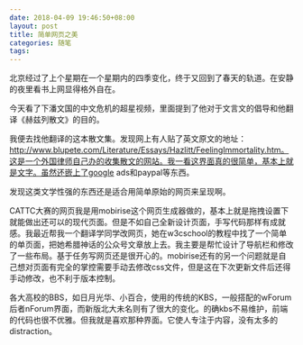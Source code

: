 ```yaml
---
date: 2018-04-09 19:46:50+08:00
layout: post
title: 简单网页之美
categories: 随笔
tags: 
---
```


北京经过了上个星期在一个星期内的四季变化，终于又回到了春天的轨道。在安静的夜里看书上网显得格外自在。

今天看了下潘文国的中文危机的超星视频，里面提到了他对于文言文的倡导和他翻译《赫兹列散文》的目的。

我便去找他翻译的这本散文集。发现网上有人贴了英文原文的地址：http://www.blupete.com/Literature/Essays/Hazlitt/FeelingImmortality.htm。这是一个外国律师自己办的收集散文的网站。我一看这界面真的很简单，基本上就是文字。虽然还嵌上了google ads和paypal等东西。

发现这类文学性强的东西还是适合用简单原始的网页来呈现啊。

CATTC大赛的网页我是用mobirise这个网页生成器做的，基本上就是拖拽设置下就能做出还可以的现代页面。但是不如自己全新设计页面，手写代码那样有成就感。我最近帮我一个翻译学同学改网页，她在w3cschool的教程中找了一个简单的单页面，把她希腊神话的公众号文章放上去。我主要是帮忙设计了导航栏和修改了一些布局。基于任务写网页还是很开心的。mobirise还有的另一个问题就是自己想对页面有完全的掌控需要手动去修改css文件，但是这在下次更新文件后还得手动修改，也不利于版本控制。

各大高校的BBS，如日月光华、小百合，使用的传统的KBS，一般搭配的wForum后者nForum界面，而新版北大未名则有了很大的变化。的确kbs不易维护，前端的代码也很不优雅。但我就是喜欢那种界面。它使人专注于内容，没有太多的distraction。



